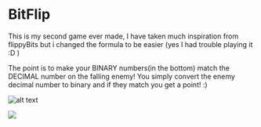 # BitFlip
This is my second game ever made, I have taken much inspiration from flippyBits
but i changed the formula to be easier (yes I had trouble playing it :D )

The point is to make your BINARY numbers(in the bottom) match the DECIMAL number on the falling enemy!
You simply convert the enemy decimal number to binary and if they match you get a point! :)


![alt text](https://i.imgur.com/HsKUS2a.png)



![](https://media.giphy.com/media/SXICBcZJnJmYXURoos/giphy.gif)
